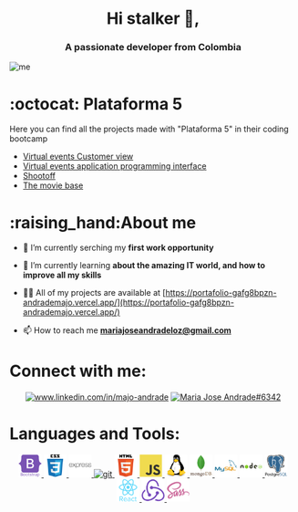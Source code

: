<h1 align="center">Hi stalker 👋,</h1>
<h3 align="center">A passionate developer from Colombia</h3>

![me](https://user-images.githubusercontent.com/101062799/190705281-f2c19cdd-1a48-4214-8c07-12ef1d42b810.png)


<h1 align="left">:octocat: Plataforma 5</h1>
Here you can find all the projects made with "Plataforma 5" in their coding bootcamp

- [Virtual events Customer view](https://github.com/marshelaillon/tonic3-client)
- [Virtual events application programming interface](https://github.com/marshelaillon/tonic3-api)
- [Shootoff](https://github.com/pablobarreiro/shootoff)
- [The movie base](https://github.com/andradeMajo/theMovieBase)
  
  

<h1 align="left">:raising_hand:About me</h1>

- 🔭 I’m currently serching my **first work opportunity**

- 🌱 I’m currently learning **about the amazing IT world, and how to improve all my skills**

- 👨‍💻 All of my projects are available at [https://portafolio-gafg8bpzn-andrademajo.vercel.app/](https://portafolio-gafg8bpzn-andrademajo.vercel.app/)

- 📫 How to reach me **mariajoseandradeloz@gmail.com**

<h1 align="left">Connect with me:</h1>
<p align="center">
<a href="https://linkedin.com/in/www.linkedin.com/in/majo-andrade" target="blank"><img align="center" src="https://raw.githubusercontent.com/rahuldkjain/github-profile-readme-generator/master/src/images/icons/Social/linked-in-alt.svg" alt="www.linkedin.com/in/majo-andrade" height="30" width="40" /></a>
<a href="https://discord.gg/Maria Jose Andrade#6342" target="blank"><img align="center" src="https://raw.githubusercontent.com/rahuldkjain/github-profile-readme-generator/master/src/images/icons/Social/discord.svg" alt="Maria Jose Andrade#6342" height="30" width="40" /></a>
</p>

<h1 align="left">Languages and Tools:</h1>
<p align="center"> <a href="https://getbootstrap.com" target="_blank" rel="noreferrer"> <img src="https://raw.githubusercontent.com/devicons/devicon/master/icons/bootstrap/bootstrap-plain-wordmark.svg" alt="bootstrap" width="40" height="40"/> </a> <a href="https://www.w3schools.com/css/" target="_blank" rel="noreferrer"> <img src="https://raw.githubusercontent.com/devicons/devicon/master/icons/css3/css3-original-wordmark.svg" alt="css3" width="40" height="40"/> </a> <a href="https://expressjs.com" target="_blank" rel="noreferrer"> <img src="https://raw.githubusercontent.com/devicons/devicon/master/icons/express/express-original-wordmark.svg" alt="express" width="40" height="40"/> </a> <a href="https://git-scm.com/" target="_blank" rel="noreferrer"> <img src="https://www.vectorlogo.zone/logos/git-scm/git-scm-icon.svg" alt="git" width="40" height="40"/> </a> <a href="https://www.w3.org/html/" target="_blank" rel="noreferrer"> <img src="https://raw.githubusercontent.com/devicons/devicon/master/icons/html5/html5-original-wordmark.svg" alt="html5" width="40" height="40"/> </a> <a href="https://developer.mozilla.org/en-US/docs/Web/JavaScript" target="_blank" rel="noreferrer"> <img src="https://raw.githubusercontent.com/devicons/devicon/master/icons/javascript/javascript-original.svg" alt="javascript" width="40" height="40"/> </a> <a href="https://www.linux.org/" target="_blank" rel="noreferrer"> <img src="https://raw.githubusercontent.com/devicons/devicon/master/icons/linux/linux-original.svg" alt="linux" width="40" height="40"/> </a> <a href="https://www.mongodb.com/" target="_blank" rel="noreferrer"> <img src="https://raw.githubusercontent.com/devicons/devicon/master/icons/mongodb/mongodb-original-wordmark.svg" alt="mongodb" width="40" height="40"/> </a> <a href="https://www.mysql.com/" target="_blank" rel="noreferrer"> <img src="https://raw.githubusercontent.com/devicons/devicon/master/icons/mysql/mysql-original-wordmark.svg" alt="mysql" width="40" height="40"/> </a> <a href="https://nodejs.org" target="_blank" rel="noreferrer"> <img src="https://raw.githubusercontent.com/devicons/devicon/master/icons/nodejs/nodejs-original-wordmark.svg" alt="nodejs" width="40" height="40"/> </a> <a href="https://www.postgresql.org" target="_blank" rel="noreferrer"> <img src="https://raw.githubusercontent.com/devicons/devicon/master/icons/postgresql/postgresql-original-wordmark.svg" alt="postgresql" width="40" height="40"/> </a> <a href="https://reactjs.org/" target="_blank" rel="noreferrer"> <img src="https://raw.githubusercontent.com/devicons/devicon/master/icons/react/react-original-wordmark.svg" alt="react" width="40" height="40"/> </a> <a href="https://redux.js.org" target="_blank" rel="noreferrer"> <img src="https://raw.githubusercontent.com/devicons/devicon/master/icons/redux/redux-original.svg" alt="redux" width="40" height="40"/> </a> <a href="https://sass-lang.com" target="_blank" rel="noreferrer"> <img src="https://raw.githubusercontent.com/devicons/devicon/master/icons/sass/sass-original.svg" alt="sass" width="40" height="40"/> </a> </p>
